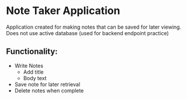 # Note Taker Application

Application created for making notes that can be saved for later viewing.
Does not use active database (used for backend endpoint practice)

## Functionality:

- Write Notes
    - Add title
    - Body text
- Save note for later retrieval
- Delete notes when complete